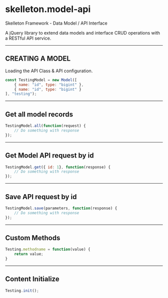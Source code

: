 # skelleton.model-api
Skelleton Framework - Data Model / API Interface


A jQuery library to extend data models and interface CRUD operations with a RESTful API service.

----------------------------------------------------
CREATING A MODEL
----------------------------------------------------
Loading the API Class & API configuration.   

```javascript
const TestingModel = new Model([
    { name: "id", type: "bigint" },
    { name: "id", type: "bigint" }
], "testing");


```
----------------------------------------------------
Get all model records
----------------------------------------------------
```javascript
TestingModel.all(function(request) {
    // Do something with response
});
```

----------------------------------------------------
Get Model API request by id
----------------------------------------------------
```javascript
TestingModel.get({ id: 1}, function(response) {
    // Do something with response
});
```


----------------------------------------------------
Save API request by id
----------------------------------------------------
```javascript
TestingModel.save(parameters, function(response) {
    // Do something with response
});

```
----------------------------------------------------
Custom Methods
----------------------------------------------------
```javascript
Testing.methodname = function(value) {
    return value;
}
```

----------------------------------------------------
Content Initialize
----------------------------------------------------
```javascript
Testing.init();
```


